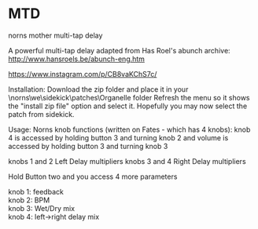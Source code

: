 # MTD
norns mother multi-tap delay

A powerful multi-tap delay adapted from Has Roel's abunch archive: http://www.hansroels.be/abunch-eng.htm

https://www.instagram.com/p/CB8vaKChS7c/

Installation: 
Download the zip folder and place it in your \norns\we\sidekick\patches\Organelle folder
Refresh the menu so it shows the "install zip file" option and select it. Hopefully you may now select the patch from sidekick.


Usage:
Norns knob functions (written on Fates - which has 4 knobs):  knob 4 is accessed by holding button 3 and turning knob 2 and volume is accessed by holding button 3 and turning knob 3

knobs 1 and 2 Left Delay multipliers
knobs 3 and 4 Right Delay multipliers

Hold Button two and you access 4 more parameters

knob 1: feedback     
knob 2: BPM     
knob 3:  Wet/Dry mix     
knob 4: left->right delay mix
